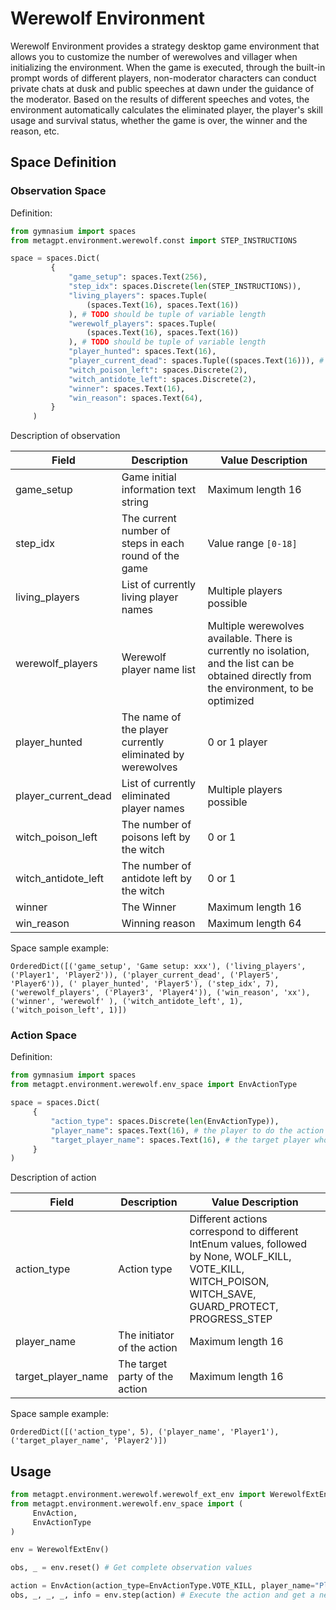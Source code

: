 # Werewolf Environment

Werewolf Environment provides a strategy desktop game environment that allows you to customize the number of werewolves and villager when initializing the environment. When the game is executed, through the built-in prompt words of different players, non-moderator characters can conduct private chats at dusk and public speeches at dawn under the guidance of the moderator. Based on the results of different speeches and votes, the environment automatically calculates the eliminated player, the player's skill usage and survival status, whether the game is over, the winner and the reason, etc.

## Space Definition

### Observation Space

Definition:  

```python
from gymnasium import spaces
from metagpt.environment.werewolf.const import STEP_INSTRUCTIONS

space = spaces.Dict(
         {
             "game_setup": spaces.Text(256),
             "step_idx": spaces.Discrete(len(STEP_INSTRUCTIONS)),
             "living_players": spaces.Tuple(
                 (spaces.Text(16), spaces.Text(16))
             ), # TODO should be tuple of variable length
             "werewolf_players": spaces.Tuple(
                 (spaces.Text(16), spaces.Text(16))
             ), # TODO should be tuple of variable length
             "player_hunted": spaces.Text(16),
             "player_current_dead": spaces.Tuple((spaces.Text(16))), # TODO should be tuple of variable length
             "witch_poison_left": spaces.Discrete(2),
             "witch_antidote_left": spaces.Discrete(2),
             "winner": spaces.Text(16),
             "win_reason": spaces.Text(64),
         }
     )
```

Description of observation  

| Field | Description | Value Description |
| ---------- | ----------------------- | ---------- |
| game_setup | Game initial information text string | Maximum length 16 |
| step_idx | The current number of steps in each round of the game | Value range `[0-18]` |
| living_players | List of currently living player names | Multiple players possible |
| werewolf_players | Werewolf player name list | Multiple werewolves available. There is currently no isolation, and the list can be obtained directly from the environment, to be optimized |
| player_hunted | The name of the player currently eliminated by werewolves | 0 or 1 player |
| player_current_dead | List of currently eliminated player names | Multiple players possible |
| witch_poison_left | The number of poisons left by the witch | 0 or 1 |
| witch_antidote_left | The number of antidote left by the witch | 0 or 1 |
| winner | The Winner | Maximum length 16 |
| win_reason | Winning reason | Maximum length 64 |


Space sample example:
```
OrderedDict([('game_setup', 'Game setup: xxx'), ('living_players', ('Player1', 'Player2')), ('player_current_dead', ('Player5', 'Player6')), (' player_hunted', 'Player5'), ('step_idx', 7), ('werewolf_players', ('Player3', 'Player4')), ('win_reason', 'xx'), ('winner', 'werewolf' ), ('witch_antidote_left', 1), ('witch_poison_left', 1)])
```

### Action Space

Definition:

```python
from gymnasium import spaces
from metagpt.environment.werewolf.env_space import EnvActionType

space = spaces.Dict(
     {
         "action_type": spaces.Discrete(len(EnvActionType)),
         "player_name": spaces.Text(16), # the player to do the action
         "target_player_name": spaces.Text(16), # the target player who take the action
     }
)
```

Description of action   

| Field | Description | Value Description |
| ----------- | ----------------------------------- | --------- |
| action_type | Action type | Different actions correspond to different IntEnum values, followed by None, WOLF_KILL, VOTE_KILL, WITCH_POISON, WITCH_SAVE, GUARD_PROTECT, PROGRESS_STEP |
| player_name | The initiator of the action | Maximum length 16 |
| target_player_name | The target party of the action | Maximum length 16 |

Space sample example:

```
OrderedDict([('action_type', 5), ('player_name', 'Player1'), ('target_player_name', 'Player2')])
```

## Usage

```python
from metagpt.environment.werewolf.werewolf_ext_env import WerewolfExtEnv
from metagpt.environment.werewolf.env_space import (
     EnvAction,
     EnvActionType
)

env = WerewolfExtEnv()

obs, _ = env.reset() # Get complete observation values

action = EnvAction(action_type=EnvActionType.VOTE_KILL, player_name="Player1", target_player_name="Player2") #Initialize a set of action values, `Player1` will kill `Player2`
obs, _, _, _, info = env.step(action) # Execute the action and get a new complete observation
```
